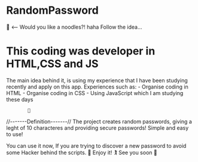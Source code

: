 # RandomPassword
🍜 <-- Would you like a noodles?! haha
Follow the idea...
<h1>This coding was developer in HTML,CSS and JS</h1>
The main idea behind it, is using my experience that I have been studying recently and apply on this app. Experiences such as:
- Organise coding in HTML
- Organise coding in CSS
- Using JavaScript which I am studying these days

            📖
//-------Definition-------//
The project creates random passwords, giving a leght of 10 characteres and providing secure passwords!
Simple and easy to use!

You can use it now, If you are trying to discover a new password to avoid some Hacker behind the scripts. 👀
Enjoy it! 🏌
See you soon 👋

